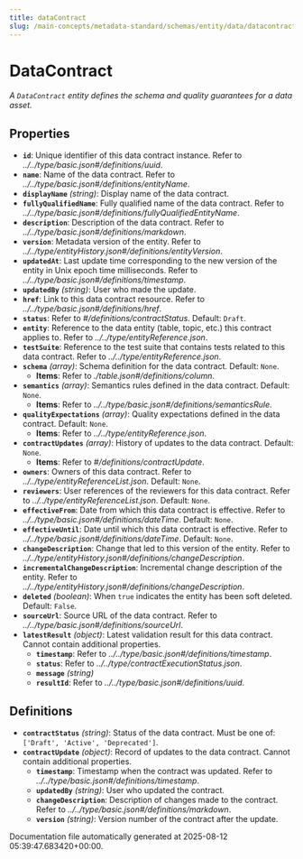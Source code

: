 ```yaml
---
title: dataContract
slug: /main-concepts/metadata-standard/schemas/entity/data/datacontract
---
```


# DataContract

*A `DataContract` entity defines the schema and quality guarantees for a data asset.*

## Properties

- **`id`**: Unique identifier of this data contract instance. Refer to *../../type/basic.json#/definitions/uuid*.
- **`name`**: Name of the data contract. Refer to *../../type/basic.json#/definitions/entityName*.
- **`displayName`** *(string)*: Display name of the data contract.
- **`fullyQualifiedName`**: Fully qualified name of the data contract. Refer to *../../type/basic.json#/definitions/fullyQualifiedEntityName*.
- **`description`**: Description of the data contract. Refer to *../../type/basic.json#/definitions/markdown*.
- **`version`**: Metadata version of the entity. Refer to *../../type/entityHistory.json#/definitions/entityVersion*.
- **`updatedAt`**: Last update time corresponding to the new version of the entity in Unix epoch time milliseconds. Refer to *../../type/basic.json#/definitions/timestamp*.
- **`updatedBy`** *(string)*: User who made the update.
- **`href`**: Link to this data contract resource. Refer to *../../type/basic.json#/definitions/href*.
- **`status`**: Refer to *#/definitions/contractStatus*. Default: `Draft`.
- **`entity`**: Reference to the data entity (table, topic, etc.) this contract applies to. Refer to *../../type/entityReference.json*.
- **`testSuite`**: Reference to the test suite that contains tests related to this data contract. Refer to *../../type/entityReference.json*.
- **`schema`** *(array)*: Schema definition for the data contract. Default: `None`.
  - **Items**: Refer to *./table.json#/definitions/column*.
- **`semantics`** *(array)*: Semantics rules defined in the data contract. Default: `None`.
  - **Items**: Refer to *../../type/basic.json#/definitions/semanticsRule*.
- **`qualityExpectations`** *(array)*: Quality expectations defined in the data contract. Default: `None`.
  - **Items**: Refer to *../../type/entityReference.json*.
- **`contractUpdates`** *(array)*: History of updates to the data contract. Default: `None`.
  - **Items**: Refer to *#/definitions/contractUpdate*.
- **`owners`**: Owners of this data contract. Refer to *../../type/entityReferenceList.json*. Default: `None`.
- **`reviewers`**: User references of the reviewers for this data contract. Refer to *../../type/entityReferenceList.json*. Default: `None`.
- **`effectiveFrom`**: Date from which this data contract is effective. Refer to *../../type/basic.json#/definitions/dateTime*. Default: `None`.
- **`effectiveUntil`**: Date until which this data contract is effective. Refer to *../../type/basic.json#/definitions/dateTime*. Default: `None`.
- **`changeDescription`**: Change that led to this version of the entity. Refer to *../../type/entityHistory.json#/definitions/changeDescription*.
- **`incrementalChangeDescription`**: Incremental change description of the entity. Refer to *../../type/entityHistory.json#/definitions/changeDescription*.
- **`deleted`** *(boolean)*: When `true` indicates the entity has been soft deleted. Default: `False`.
- **`sourceUrl`**: Source URL of the data contract. Refer to *../../type/basic.json#/definitions/sourceUrl*.
- **`latestResult`** *(object)*: Latest validation result for this data contract. Cannot contain additional properties.
  - **`timestamp`**: Refer to *../../type/basic.json#/definitions/timestamp*.
  - **`status`**: Refer to *../../type/contractExecutionStatus.json*.
  - **`message`** *(string)*
  - **`resultId`**: Refer to *../../type/basic.json#/definitions/uuid*.
## Definitions

- **`contractStatus`** *(string)*: Status of the data contract. Must be one of: `['Draft', 'Active', 'Deprecated']`.
- **`contractUpdate`** *(object)*: Record of updates to the data contract. Cannot contain additional properties.
  - **`timestamp`**: Timestamp when the contract was updated. Refer to *../../type/basic.json#/definitions/timestamp*.
  - **`updatedBy`** *(string)*: User who updated the contract.
  - **`changeDescription`**: Description of changes made to the contract. Refer to *../../type/basic.json#/definitions/markdown*.
  - **`version`** *(string)*: Version number of the contract after the update.


Documentation file automatically generated at 2025-08-12 05:39:47.683420+00:00.
